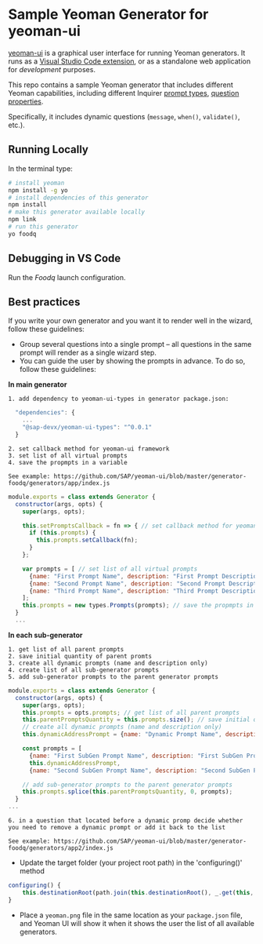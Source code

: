 # Sample Yeoman Generator for yeoman-ui
[yeoman-ui](https://github.com/SAP/yeoman-ui) is a graphical user interface for running Yeoman generators. It runs as a [Visual Studio Code extension](https://code.visualstudio.com/api), or as a standalone web application for *development* purposes.

This repo contains a sample Yeoman generator that includes different Yeoman capabilities, including different Inquirer [prompt types](https://github.com/SBoudrias/Inquirer.js/blob/master/README.md#prompt-types), [question properties](https://github.com/SBoudrias/Inquirer.js/blob/master/README.md#question).

Specifically, it includes dynamic questions (`message`, `when()`, `validate()`, etc.).

## Running Locally
In the terminal type:
```sh
# install yeoman
npm install -g yo
# install dependencies of this generator
npm install
# make this generator available locally
npm link
# run this generator
yo foodq
```

## Debugging in VS Code
Run the *Foodq* launch configuration.

## Best practices
If you write your own generator and you want it to render well in the wizard, follow these guidelines:
* Group several questions into a single prompt – all questions in the same prompt will render as a single wizard step.
* You can guide the user by showing the prompts in advance. To do so, follow these guidelines:

**In main generator**

    1. add dependency to yeoman-ui-types in generator package.json: 

```javascript
  "dependencies": {
    ...
    "@sap-devx/yeoman-ui-types": "^0.0.1"
  }
```

    2. set callback method for yeoman-ui framework
    3. set list of all virtual prompts
    4. save the propmpts in a variable

    See example: https://github.com/SAP/yeoman-ui/blob/master/generator-foodq/generators/app/index.js



```javascript
module.exports = class extends Generator {
  constructor(args, opts) {
    super(args, opts);

    this.setPromptsCallback = fn => { // set callback method for yeoman-ui framework
      if (this.prompts) {
        this.prompts.setCallback(fn);
      }
    };

    var prompts = [ // set list of all virtual prompts
      {name: "First Prompt Name", description: "First Prompt Description"},
      {name: "Second Prompt Name", description: "Second Prompt Description"},
      {name: "Third Prompt Name", description: "Third Prompt Description"}
    ];
    this.prompts = new types.Prompts(prompts); // save the propmpts in a variable
  }
  ...
  ```


**In each sub-generator**

    1. get list of all parent prompts
    2. save initial quantity of parent promts
    3. create all dynamic prompts (name and description only)
    4. create list of all sub-generator prompts
    5. add sub-generator prompts to the parent generator prompts

```javascript
module.exports = class extends Generator {
  constructor(args, opts) {
    super(args, opts);
    this.prompts = opts.prompts; // get list of all parent prompts
    this.parentPromptsQuantity = this.prompts.size(); // save initial quantity of parent promts
    // create all dynamic prompts (name and description only)
    this.dynamicAddressPrompt = {name: "Dynamic Prompt Name", description: "Dynamic Prompt N Description"}; 

    const prompts = [
      {name: "First SubGen Prompt Name", description: "First SubGen Prompt Description"},
      this.dynamicAddressPrompt,
      {name: "Second SubGen Prompt Name", description: "Second SubGen Prompt Description"}];

    // add sub-generator prompts to the parent generator prompts
    this.prompts.splice(this.parentPromptsQuantity, 0, prompts);
  }
...
```


    6. in a question that located before a dynamic promp decide whether you need to remove a dynamic prompt or add it back to the list

    See example: https://github.com/SAP/yeoman-ui/blob/master/generator-foodq/generators/app2/index.js


* Update the target folder (your project root path) in the 'configuring()' method 

```javascript
configuring() {
    this.destinationRoot(path.join(this.destinationRoot(), _.get(this, "answers.food", "")));
}
```

* Place a `yeoman.png` file in the same location as your `package.json` file, and Yeoman UI will show it when it shows the user the list of all available generators. 
